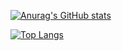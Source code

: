 [![Anurag's GitHub stats](https://github-readme-stats.vercel.app/api?username=gaam24&custom_title=Statistics&include_all_commits=true&count_private=true&show_icons=true&theme=prussian)](https://github.com/anuraghazra/github-readme-stats)

[![Top Langs](https://github-readme-stats.vercel.app/api/top-langs/?username=gaam24&layout=compact&theme=prussian)](https://github.com/anuraghazra/github-readme-stats)
